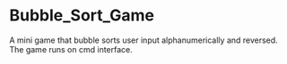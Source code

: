 # Bubble_Sort_Game
A mini game that bubble sorts user input alphanumerically and reversed. The game runs on cmd interface.
